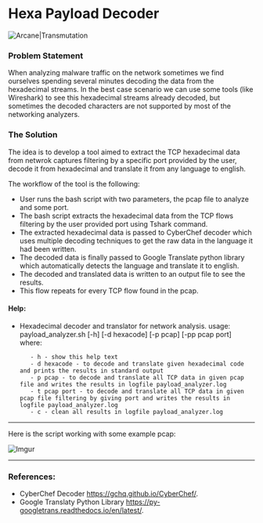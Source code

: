 # Hexa Payload Decoder 

![Arcane|Transmutation](https://i.imgur.com/hbsbZnt.png)

### Problem Statement
When analyzing malware traffic on the network sometimes we find ourselves spending several minutes decoding the data from the hexadecimal streams. In the best case scenario we can use some tools (like Wireshark) to see this hexadecimal streams already decoded, but sometimes the decoded characters are not supported by most of the networking analyzers.

### The Solution
The idea is to develop a tool aimed to extract the TCP hexadecimal data from netwrok captures filtering by a specific port provided by the user, decode it from hexadecimal and translate it from any language to english.

The workflow of the tool is the following:
  - User runs the bash script with two parameters, the pcap file to analyze and some port.
  - The bash script extracts the hexadecimal data from the TCP flows filtering by the user provided port using Tshark command.
  - The extracted hexadecimal data is passed to CyberChef decoder which uses multiple decoding techniques to get the raw data in the language it had been written.
  - The decoded data is finally passed to Google Translate python library which automatically detects the language and translate it to english.
  - The decoded and translated data is written to an output file to see the results.
  - This flow repeats for every TCP flow found in the pcap.
  
#### Help:
- Hexadecimal decoder and translator for network analysis. 
usage: payload_analyzer.sh [-h] [-d hexacode] [-p pcap] [-pp pcap port] 
where:

         - h - show this help text 
         - d hexacode - to decode and translate given hexadecimal code and prints the results in standard output 
         - p pcap - to decode and translate all TCP data in given pcap file and writes the results in logfile payload_analyzer.log 
         - t pcap port - to decode and translate all TCP data in given pcap file filtering by giving port and writes the results in logfile payload_analyzer.log 
         - c - clean all results in logfile payload_analyzer.log


---

Here is the script working with some example pcap:

![Imgur](https://i.imgur.com/HI5xseO.png)

---

### References:

- CyberChef Decoder https://gchq.github.io/CyberChef/.
- Google Translaty Python Library https://py-googletrans.readthedocs.io/en/latest/.

